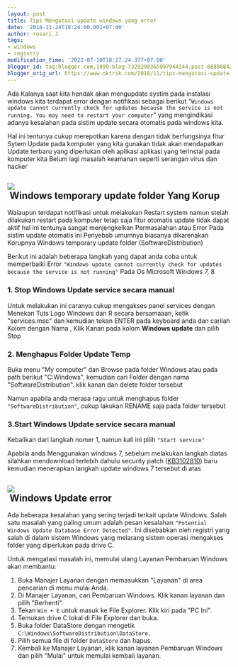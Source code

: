 ```yaml
---
layout: post
title: Tips Mengatasi update windows yang error
date: '2018-11-24T18:24:00.001+07:00'
author: rosari J
tags:
- windows
- registry
modification_time: '2022-07-10T18:27:24.377+07:00'
blogger_id: tag:blogger.com,1999:blog-7329298365997944344.post-6888084208190883319
blogger_orig_url: https://www.oktrik.com/2018/11/tips-mengatasi-update-windows-yang-error.html
---
```


Ada Kalanya saat kita hendak akan mengupdate systim pada instalasi windows kita terdapat error dengan notifikasi sebagai berikut "`Windows update cannot currently check for updates because the service is not running. You may need to restart your computer`" yang mengindikasi adanya kesalahan pada sistim update secara otomatis pada windows kita.

Hal ini tentunya cukup merepotkan karena dengan tidak berfungsinya fitur Sytem Update pada komputer yang kita gunakan tidak akan mendapatkan Update terbaru yang diperlukan oleh aplikasi aplikasi yang terinstal pada komputer kita Belum lagi masalah keamanan seperti serangan virus dan hacker

[![](https://blogger.googleusercontent.com/img/b/R29vZ2xl/AVvXsEjwRS4hOL35PFO75Wg7tcXZGZvfsupGhIckBmZrH_HllF5YkmqBBe2GZ4toKxoVO_CpV8-S69v7pvKgsy2aWWU94RgYIvYc7hEW70OlE7ojftRiLi7QOqL3hs_Us3jMuHsONqC2aYtiYo16k5E3_RRyVrjHH8gXkYo9Fu_b4eEq7aNJiw7vaZKCz4lmrw/w640-h480/update-1.jpg)](https://blogger.googleusercontent.com/img/b/R29vZ2xl/AVvXsEjwRS4hOL35PFO75Wg7tcXZGZvfsupGhIckBmZrH_HllF5YkmqBBe2GZ4toKxoVO_CpV8-S69v7pvKgsy2aWWU94RgYIvYc7hEW70OlE7ojftRiLi7QOqL3hs_Us3jMuHsONqC2aYtiYo16k5E3_RRyVrjHH8gXkYo9Fu_b4eEq7aNJiw7vaZKCz4lmrw/s1133/update-1.jpg)  
 Windows temporary update folder Yang Korup
------------------------------------------

Walaupun terdapat notifikasi untuk melakukan Restart system namun stelah dilakukan restart pada komputer tetap saja fitur otomatis update tidak dapat aktif hal ini tentunya sangat menjengkelkan Permasalahan atau Error Pada sistim update otomatis ini Penyebab umumnya biasanya dikarenakan Korupnya Windows temporary update folder (SoftwareDistribution)

Berikut ini adalah beberapa langkah yang dapat anda coba untuk memperbaiki Error `"Windows update cannot currently check for updates because the service is not running"` Pada Os Microsoft Windows 7, 8

### 1. Stop Windows Update service secara manual

Untuk melakukan ini caranya cukup mengakses panel services dengan Menekan Tuts Logo Windows dan R secara bersamaaan, ketik "services.msc" dan kemudian tekan ENTER pada keyboard anda dan carilah Kolom dengan Nama , Klik Kanan pada kolom **Windows update** dan pilih Stop

### 2. Menghapus Folder Update Temp

Buka menu "My computer" dan Browse pada folder Windows atau pada path berikut "C:Windows", kemudian cari Folder dengan nama "SoftwareDistribution". klik kanan dan delete folder tersebut

Namun apabila anda merasa ragu untuk menghapus folder `"SoftwareDistribution"`, cukup lakukan RENAME saja pada folder tersebut

### 3.Start Windows Update service secara manual

Kebalikan dari langkah nomer 1, namun kali ini pilih `"Start service"`

Apabila anda Menggunakan windows 7, sebelum melakukan langkah diatas silahkan mendownload terlebih dahulu security patch ([KB3102810](https://support.microsoft.com/en-us/topic/installing-and-searching-for-updates-is-slow-and-high-cpu-usage-occurs-in-windows-7-and-windows-server-2008-r2-4f8a3338-d690-58a8-a97c-9b5e383cad21)) baru kemudian menerapkan langkah update windows 7 tersebut di atas

[![](https://blogger.googleusercontent.com/img/b/R29vZ2xl/AVvXsEhTJarLj9XekuhcVS3lYvXf4yQXAI-VmKyBgxGpUfQH1htcTVNdKSCkGGR0sMGwPJaB6uOgbajUFWd8TWuhg-DvOIRc4QXttqMl0V-mD5XoUw3b98HTnkHEDHwtfduIkLdSHhn8ffN7NfHM7-KqmX9scByJYHN4FP5pdq2PmFeVEHGGl-s3mJa97fUOUg/w640-h468/Windows%20update_2.jpg)](https://blogger.googleusercontent.com/img/b/R29vZ2xl/AVvXsEhTJarLj9XekuhcVS3lYvXf4yQXAI-VmKyBgxGpUfQH1htcTVNdKSCkGGR0sMGwPJaB6uOgbajUFWd8TWuhg-DvOIRc4QXttqMl0V-mD5XoUw3b98HTnkHEDHwtfduIkLdSHhn8ffN7NfHM7-KqmX9scByJYHN4FP5pdq2PmFeVEHGGl-s3mJa97fUOUg/s824/Windows%20update_2.jpg)  
 Windows Update error
--------------------

Ada beberapa kesalahan yang sering terjadi terkait update Windows. Salah satu masalah yang paling umum adalah pesan kesalahan `"Potential Windows Update Database Error Detected"`. Ini disebabkan oleh registri yang salah di dalam sistem Windows yang melarang sistem operasi mengakses folder yang diperlukan pada drive C.

Untuk mengatasi masalah ini, memulai ulang Layanan Pembaruan Windows akan membantu:

1. Buka Manajer Layanan dengan memasukkan "Layanan" di area pencarian di menu mulai Anda.
2. Di Manajer Layanan, cari Pembaruan Windows. Klik kanan layanan dan pilih "Berhenti".
3. Tekan `Win + E` untuk masuk ke File Explorer. Klik kiri pada "PC Ini".
4. Temukan drive C lokal di File Explorer dan buka.
5. Buka folder DataStore dengan mengetik `C:\Windows\SoftwareDistribution\DataStore.`
6. Pilih semua file di folder `DataStore` dan hapus.
7. Kembali ke Manajer Layanan, klik kanan layanan Pembaruan Windows dan pilih "Mulai" untuk memulai kembali layanan.

 

 

 

